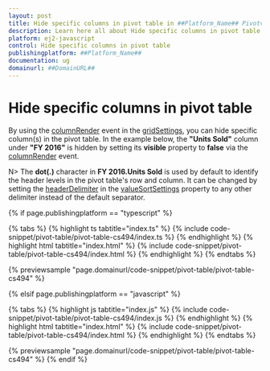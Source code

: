 ```yaml
---
layout: post
title: Hide specific columns in pivot table in ##Platform_Name## Pivotview control | Syncfusion
description: Learn here all about Hide specific columns in pivot table in Syncfusion ##Platform_Name## Pivotview control of Syncfusion Essential JS 2 and more.
platform: ej2-javascript
control: Hide specific columns in pivot table 
publishingplatform: ##Platform_Name##
documentation: ug
domainurl: ##DomainURL##
---
```


# Hide specific columns in pivot table

By using the [columnRender](https://ej2.syncfusion.com/documentation/api/pivotview/gridSettings/#columnrender) event in the [gridSettings](https://ej2.syncfusion.com/documentation/api/pivotview/gridSettings/), you can hide specific column(s) in the pivot table. In the example below, the **"Units Sold"** column under **"FY 2016"** is hidden by setting its **visible** property to **false** via the [columnRender](https://ej2.syncfusion.com/documentation/api/pivotview/gridSettings/#columnrender) event.

N> The **dot(.)** character in **FY 2016.Units Sold** is used by default to identify the header levels in the pivot table's row and column. It can be changed by setting the [headerDelimiter](https://ej2.syncfusion.com/documentation/api/pivotview/valueSortSettingsModel/#headerdelimiter) in the [valueSortSettings](https://ej2.syncfusion.com/documentation/api/pivotview/dataSourceSettings/#valuesortsettings) property to any other delimiter instead of the default separator.

{% if page.publishingplatform == "typescript" %}

 {% tabs %}
{% highlight ts tabtitle="index.ts" %}
{% include code-snippet/pivot-table/pivot-table-cs494/index.ts %}
{% endhighlight %}
{% highlight html tabtitle="index.html" %}
{% include code-snippet/pivot-table/pivot-table-cs494/index.html %}
{% endhighlight %}
{% endtabs %}
        
{% previewsample "page.domainurl/code-snippet/pivot-table/pivot-table-cs494" %}

{% elsif page.publishingplatform == "javascript" %}

{% tabs %}
{% highlight js tabtitle="index.js" %}
{% include code-snippet/pivot-table/pivot-table-cs494/index.js %}
{% endhighlight %}
{% highlight html tabtitle="index.html" %}
{% include code-snippet/pivot-table/pivot-table-cs494/index.html %}
{% endhighlight %}
{% endtabs %}

{% previewsample "page.domainurl/code-snippet/pivot-table/pivot-table-cs494" %}
{% endif %}